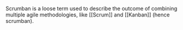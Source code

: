 ---
---

Scrumban is a loose term used to describe the outcome of combining multiple agile methodologies, like [[Scrum]] and [[Kanban]] (hence scrumban).